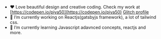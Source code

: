 



- ❤️  Love beautiful design and creative coding. Check my work at [https://codepen.io/piya50](https://codepen.io/piya50)
  [Glitch profile](https://glitch.com/@piya03)
- 🔭 I’m currently working on Reactjs(gatsbyjs framework), a lot of tailwind css.
- 🌱 I’m currently learning Javascript adavnced concepts, reactjs and more.
